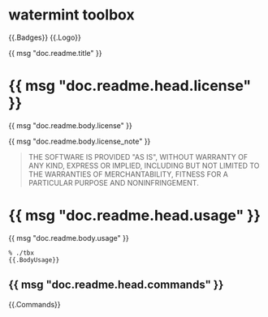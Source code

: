 # watermint toolbox
{{.Badges}}
{{.Logo}}

{{ msg "doc.readme.title" }}

# {{ msg "doc.readme.head.license" }}

{{ msg "doc.readme.body.license" }}

{{ msg "doc.readme.body.license_note" }}

> THE SOFTWARE IS PROVIDED "AS IS", WITHOUT WARRANTY OF ANY KIND, EXPRESS OR
IMPLIED, INCLUDING BUT NOT LIMITED TO THE WARRANTIES OF MERCHANTABILITY,
FITNESS FOR A PARTICULAR PURPOSE AND NONINFRINGEMENT.

# {{ msg "doc.readme.head.usage" }}

{{ msg "doc.readme.body.usage" }}

```
% ./tbx
{{.BodyUsage}}
```

## {{ msg "doc.readme.head.commands" }}

{{.Commands}}
